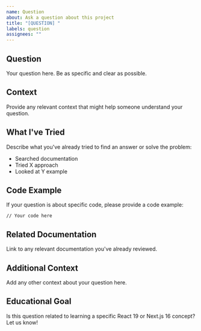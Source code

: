 ```yaml
---
name: Question
about: Ask a question about this project
title: "[QUESTION] "
labels: question
assignees: ""
---
```


## Question

Your question here. Be as specific and clear as possible.

## Context

Provide any relevant context that might help someone understand your question.

## What I've Tried

Describe what you've already tried to find an answer or solve the problem:

- Searched documentation
- Tried X approach
- Looked at Y example

## Code Example

If your question is about specific code, please provide a code example:

```tsx
// Your code here
```

## Related Documentation

Link to any relevant documentation you've already reviewed.

## Additional Context

Add any other context about your question here.

## Educational Goal

Is this question related to learning a specific React 19 or Next.js 16 concept? Let us know!
